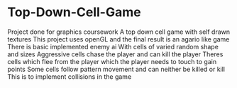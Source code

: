 # Top-Down-Cell-Game
Project done for graphics coursework 
A top down cell game with self drawn textures
This project uses openGL and the final result is an agario like game
There is basic implemented enemy ai
With cells of varied random shape and sizes 
Aggressive cells chase the player and can kill the player
Theres cells which flee from the player which the player needs to touch to gain points
Some cells follow pattern movement and can neither be killed or kill
This is to implement collisions in the game
